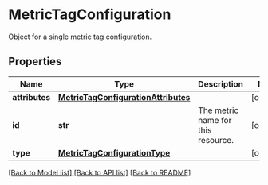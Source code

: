 # MetricTagConfiguration

Object for a single metric tag configuration.
## Properties
Name | Type | Description | Notes
------------ | ------------- | ------------- | -------------
**attributes** | [**MetricTagConfigurationAttributes**](MetricTagConfigurationAttributes.md) |  | [optional] 
**id** | **str** | The metric name for this resource. | [optional] 
**type** | [**MetricTagConfigurationType**](MetricTagConfigurationType.md) |  | [optional] 

[[Back to Model list]](README.md#documentation-for-models) [[Back to API list]](README.md#documentation-for-api-endpoints) [[Back to README]](README.md)


